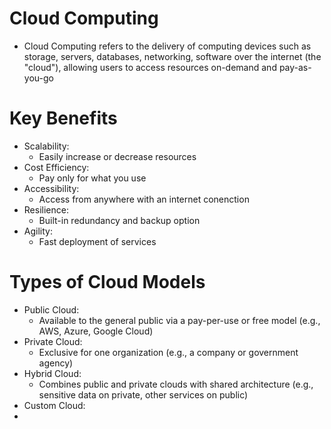 # Cloud Computing
- Cloud Computing refers to the delivery of computing devices such as storage, servers, databases, networking, software over the internet (the "cloud"), allowing users to access resources on-demand and pay-as-you-go

# Key Benefits
- Scalability:
	- Easily increase or decrease resources
- Cost Efficiency:
	- Pay only for what you use
- Accessibility:
	- Access from anywhere with an internet conenction
- Resilience:
	- Built-in redundancy and backup option
- Agility:
	- Fast deployment of services

# Types of Cloud Models
- Public Cloud:
	- Available to the general public via a pay-per-use or free model (e.g., AWS, Azure, Google Cloud)
- Private Cloud:
	- Exclusive for one organization (e.g., a company or government agency)
- Hybrid Cloud:
	- Combines public and private clouds with shared architecture (e.g., sensitive data on private, other services on public)
- Custom Cloud:
- 